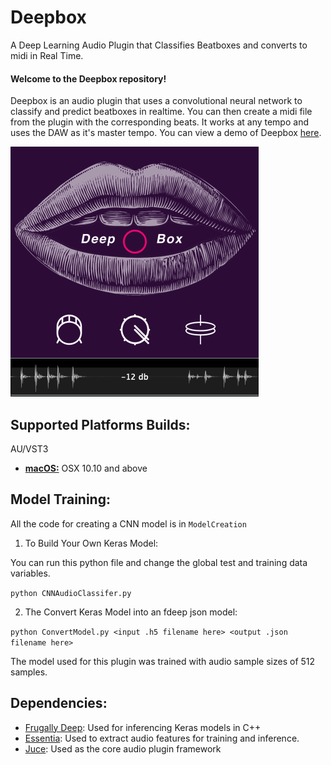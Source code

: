 # Deepbox
A Deep Learning Audio Plugin that Classifies Beatboxes and converts to midi in Real Time.

#### Welcome to the Deepbox repository!
Deepbox is an audio plugin that uses a convolutional neural network to classify and predict beatboxes in realtime. You can then create a midi file from the plugin with the corresponding beats. It works at any tempo and uses the DAW as it's master tempo.
You can view a demo of Deepbox [here](https://www.youtube.com/watch?v=F6jA0xNGhSM&t=193s).


![](Source/resources/imgs/Deepbox_img_1.png)

## Supported Platforms Builds:
AU/VST3
- [**macOS:**](https://drive.google.com/open?id=1qx-z0f922AZaw1bsp64UUH0yLKi9J9M6) OSX 10.10 and above


## Model Training:
All the code for creating a CNN model is in ```ModelCreation```

1. To Build Your Own Keras Model:

You can run this python file and change the global test and training data variables.

```python CNNAudioClassifer.py```

2. The Convert Keras Model into an fdeep json model:

```python ConvertModel.py <input .h5 filename here> <output .json filename here>```


The model used for this plugin was trained with audio sample sizes of 512 samples. 

## Dependencies:

- [Frugally Deep](https://github.com/Dobiasd/frugally-deep): Used for inferencing Keras models in C++ 
- [Essentia](https://github.com/MTG/essentia): Used to extract audio features for training and inference.
- [Juce](https://github.com/WeAreROLI/JUCE): Used as the core audio plugin framework


